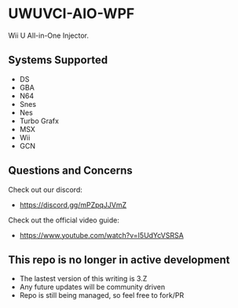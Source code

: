 # UWUVCI-AIO-WPF

Wii U All-in-One Injector.

## Systems Supported

* DS
* GBA
* N64
* Snes
* Nes
* Turbo Grafx
* MSX
* Wii
* GCN

## Questions and Concerns

Check out our discord:
* https://discord.gg/mPZpqJJVmZ

Check out the official video guide:
* https://www.youtube.com/watch?v=I5UdYcVSRSA

## This repo is no longer in active development

* The lastest version of this writing is 3.Z
* Any future updates will be community driven
* Repo is still being managed, so feel free to fork/PR
